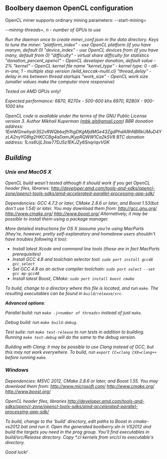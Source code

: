 Boolbery daemon OpenCL configuration
------------------------------------

OpenCL miner supports ordinary mining parameters:
--start-mining=<address>
--mining-threads=<n>, n - number of GPUs to use

Run the daemon once to create miner_conf.json in the data directory.
Keys to tune the miner: 
  "platform_index" - use OpenCL platform (if you have manym, default 0)
  "device_index" - use OpenCL devices from (if you have many, default from 0)
  "difficulty" - virtual share difficulty for statistics
  "donation_percent_opencl" - OpenCL developer donation, default value - 2%
  "kernel" - OpenCL kernel file name
  "kernel_type" - kernel type: 0 - all-in-one, 1 - multiple step version (wild_keccak-multi.cl)
  "thread_delay" - delay in ms between thread startups
  "work_size" - OpenCL work size (smaller values make the computer more responsive)

Tested on AMD GPUs only!

Expected performance:
6870, R270x - 500-600 khs
6970, R280X - 900-1000 khs

OpenCL code is available under the terms of the GNU Public License version 3. 
Author Mikhail Kuperman (mbk.git@gmail.com)
BBR donation address: 1EmWGnwhydr3S2vRWQbbefh1hgDKgMjdMGe43ZgdPhdARhNBRkUMuD4YzLA2nyYG8tg2HKCCBg4aDamJKypRQWW1Ca2kSV8
BTC donation address: 1Lns6UjL3sw77DJ5z1EKJZy6SnqriqvVGK

Building
--------

### Unix and MacOS X

OpenCL build wasn't tested although it should work if you get OpenCL header files, libraries:
http://developer.amd.com/tools-and-sdks/opencl-zone/opencl-tools-sdks/amd-accelerated-parallel-processing-app-sdk/

Dependencies: GCC 4.7.3 or later, CMake 2.8.6 or later, and Boost 1.53(but don't use 1.54) or later. You may download them from:
http://gcc.gnu.org/
http://www.cmake.org/
http://www.boost.org/
Alternatively, it may be possible to install them using a package manager.

More detailed instructions for OS X (assume you’re using MacPorts (they’re, however, pretty self-explanatory and homebrew users shouldn't have troubles following it too):

* Install latest Xcode and command line tools (these are in fact MacPorts prerequisites)
* Install GCC 4.8 and toolchain selector tool: `sudo port install gcc48 gcc_select`
* Set GCC 4.8 as an active compiler toolchain: `sudo port select --set gcc mp-gcc48`
* Install latest Boost, CMake: `sudo port install boost cmake`

To build, change to a directory where this file is located, and run `make`. The resulting executables can be found in `build/release/src`.

**Advanced options**:

Parallel build: run `make -j<number of threads>` instead of just `make`.

Debug build: run `make build-debug`.

Test suite: run `make test-release` to run tests in addition to building. Running `make test-debug` will do the same to the debug version.

Building with Clang: it may be possible to use Clang instead of GCC, but this may not work everywhere. To build, run `export CC=clang CXX=clang++` before running `make`.

### Windows

Dependencies: MSVC 2012, CMake 2.8.6 or later, and Boost 1.55. You may download them from:
http://www.microsoft.com/
http://www.cmake.org/
http://www.boost.org/

OpenCL header files, libraries
http://developer.amd.com/tools-and-sdks/opencl-zone/opencl-tools-sdks/amd-accelerated-parallel-processing-app-sdk/

To build, change to the 'build' directory, edit paths to Boost in cmake-vs2012.bat and run it.
Open the generated boolberry.sln in VS2012 and build the targets you need in the prog group.
You'll find executables in build/src/Release directory.
Copy *.cl kernels from src/cl to executable's directory.

Good luck!
